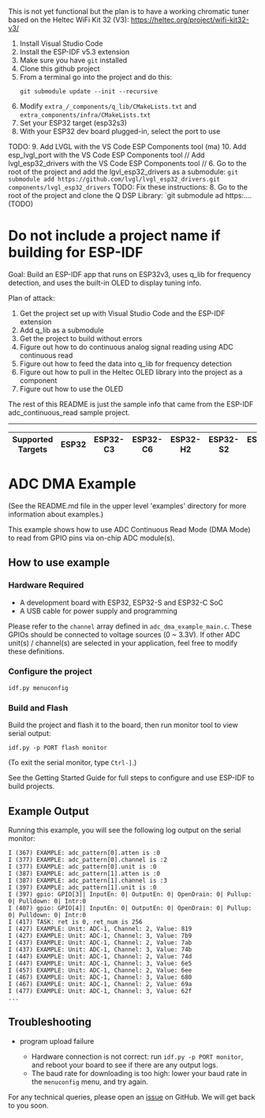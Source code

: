 This is not yet functional but the plan is to have a working chromatic tuner based on the Heltec WiFi Kit 32 (V3): https://heltec.org/project/wifi-kit32-v3/

1. Install Visual Studio Code
2. Install the ESP-IDF v5.3 extension
3. Make sure you have `git` installed
4. Clone this github project
5. From a terminal go into the project and do this:
    ```
    git submodule update --init --recursive
    ```
6. Modify `extra_/_components/q_lib/CMakeLists.txt` and `extra_components/infra/CMakeLists.txt`
7. Set your ESP32 target (esp32s3)
8. With your ESP32 dev board plugged-in, select the port to use


TODO:
9. Add LVGL with the VS Code ESP Components tool (ma)
10. Add esp_lvgl_port with the VS Code ESP Components tool
// Add lvgl_esp32_drivers with the VS Code ESP Components tool
// 6. Go to the root of the project and add the lgvl_esp32_drivers as a submodule: `git submodule add https://github.com/lvgl/lvgl_esp32_drivers.git components/lvgl_esp32_drivers`
TODO: Fix these instructions: 8. Go to the root of the project and clone the Q DSP Library: `git submodule ad https:....(TODO)


# Do not include a project name if building for ESP-IDF

Goal:
Build an ESP-IDF app that runs on ESP32v3, uses q_lib for frequency detection, and uses the built-in OLED to display tuning info.

Plan of attack:
1. Get the project set up with Visual Studio Code and the ESP-IDF extension
2. Add q_lib as a submodule
3. Get the project to build without errors
4. Figure out how to do continuous analog signal reading using ADC continuous read
5. Figure out how to feed the data into q_lib for frequency detection
6. Figure out how to pull in the Heltec OLED library into the project as a component
6. Figure out how to use the OLED

The rest of this README is just the sample info that came from the ESP-IDF adc_continuous_read sample project.

----

| Supported Targets | ESP32 | ESP32-C3 | ESP32-C6 | ESP32-H2 | ESP32-S2 | ESP32-S3 |
| ----------------- | ----- | -------- | -------- | -------- | -------- | -------- |

# ADC DMA Example

(See the README.md file in the upper level 'examples' directory for more information about examples.)

This example shows how to use ADC Continuous Read Mode (DMA Mode) to read from GPIO pins via on-chip ADC module(s).

## How to use example

### Hardware Required

* A development board with ESP32, ESP32-S and ESP32-C SoC
* A USB cable for power supply and programming

Please refer to the `channel` array defined in `adc_dma_example_main.c`. These GPIOs should be connected to voltage sources (0 ~ 3.3V). If other ADC unit(s) / channel(s) are selected in your application,
feel free to modify these definitions.

### Configure the project

```
idf.py menuconfig
```

### Build and Flash

Build the project and flash it to the board, then run monitor tool to view serial output:

```
idf.py -p PORT flash monitor
```

(To exit the serial monitor, type ``Ctrl-]``.)

See the Getting Started Guide for full steps to configure and use ESP-IDF to build projects.

## Example Output

Running this example, you will see the following log output on the serial monitor:
```
I (367) EXAMPLE: adc_pattern[0].atten is :0
I (377) EXAMPLE: adc_pattern[0].channel is :2
I (377) EXAMPLE: adc_pattern[0].unit is :0
I (387) EXAMPLE: adc_pattern[1].atten is :0
I (387) EXAMPLE: adc_pattern[1].channel is :3
I (397) EXAMPLE: adc_pattern[1].unit is :0
I (397) gpio: GPIO[3]| InputEn: 0| OutputEn: 0| OpenDrain: 0| Pullup: 0| Pulldown: 0| Intr:0
I (407) gpio: GPIO[4]| InputEn: 0| OutputEn: 0| OpenDrain: 0| Pullup: 0| Pulldown: 0| Intr:0
I (417) TASK: ret is 0, ret_num is 256
I (427) EXAMPLE: Unit: ADC-1, Channel: 2, Value: 819
I (427) EXAMPLE: Unit: ADC-1, Channel: 3, Value: 7b9
I (437) EXAMPLE: Unit: ADC-1, Channel: 2, Value: 7ab
I (437) EXAMPLE: Unit: ADC-1, Channel: 3, Value: 74b
I (447) EXAMPLE: Unit: ADC-1, Channel: 2, Value: 74d
I (447) EXAMPLE: Unit: ADC-1, Channel: 3, Value: 6e5
I (457) EXAMPLE: Unit: ADC-1, Channel: 2, Value: 6ee
I (467) EXAMPLE: Unit: ADC-1, Channel: 3, Value: 680
I (467) EXAMPLE: Unit: ADC-1, Channel: 2, Value: 69a
I (477) EXAMPLE: Unit: ADC-1, Channel: 3, Value: 62f
...
```

## Troubleshooting

* program upload failure

    * Hardware connection is not correct: run `idf.py -p PORT monitor`, and reboot your board to see if there are any output logs.
    * The baud rate for downloading is too high: lower your baud rate in the `menuconfig` menu, and try again.

For any technical queries, please open an [issue](https://github.com/espressif/esp-idf/issues) on GitHub. We will get back to you soon.
